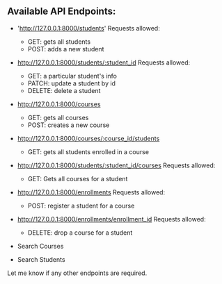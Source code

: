 ## Available API Endpoints:

- 'http://127.0.0.1:8000/students'
  Requests allowed:

  - GET: gets all students
  - POST: adds a new student

- http://127.0.0.1:8000/students/:student_id
  Requests allowed:

  - GET: a particular student's info
  - PATCH: update a student by id
  - DELETE: delete a student

- http://127.0.0.1:8000/courses

  - GET: gets all courses
  - POST: creates a new course

- http://127.0.0.1:8000/courses/:course_id/students

  - GET: gets all students enrolled in a course

- http://127.0.0.1:8000/students/:student_id/courses
  Requests allowed:

  - GET: Gets all courses for a student

- http://127.0.0.1:8000/enrollments
  Requests allowed:

  - POST: register a student for a course

- http://127.0.0.1:8000/enrollments/enrollment_id
  Requests allowed:

  - DELETE: drop a course for a student

- Search Courses
- Search Students

Let me know if any other endpoints are required.
